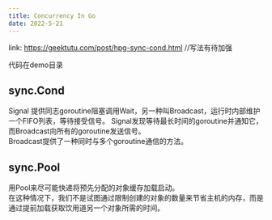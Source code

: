 ```yaml
---
title: Concurrency In Go
date: 2022-5-21
---  
```




link: https://geektutu.com/post/hpg-sync-cond.html  //写法有待加强

代码在demo目录  

## sync.Cond  

Signal 提供同志goroutine阻塞调用Wait，另一种叫Broadcast，运行时内部维护一个FIFO列表，等待接受信号。
Signal发现等待最长时间的goroutine并通知它，而Broadcast向所有的goroutine发送信号。  
Broadcast提供了一种同时与多个goroutine通信的方法。  

## sync.Pool

用Pool来尽可能快递将预先分配的对象缓存加载启动。  
在这种情况下，我们不是试图通过限制创建的对象的数量来节省主机的内存，而是通过提前加载获取饮用道另一个对象所需的时间。  




